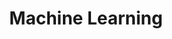 ---
layout: workshop
category: workshop
title: "Machine Learning"
time:
human_date: "TBD - Week 8 (Feb 24 - 28)"
year: 2025
location: 
instructors:
helpers:
pre_workshop_survey: "https://ucsb.co1.qualtrics.com/jfe/form/SV_bJeIoxjp1A9Xx3M?slug=2025-02-25-ucsb-ml"
post_workshop_survey: "https://ucsb.co1.qualtrics.com/jfe/form/SV_0lD2XHnezknmSr4?slug=2025-02-25-ucsb-ml"
shoreline_url:
lesson_url:
jupyter_url: "https://carpentryworkshop.lsit.ucsb.edu/"
description: "<b>Stay tuned for more details when registration opens on January 27!!</b><br>
If you want to stay in the loop for this and future workshops, you can join our <a href='https://groups.google.com/u/1/a/library.ucsb.edu/g/carpentry/about'>Carpentry mailing list</a> with an @ucsb.edu email address and/or join our <a href='https://join.slack.com/t/ucsbcarpentry/shared_invite/zt-2kio5k9cx-Ro67PPzRDGOfeS3kMIuBAA'>Slack channel</a>."
---